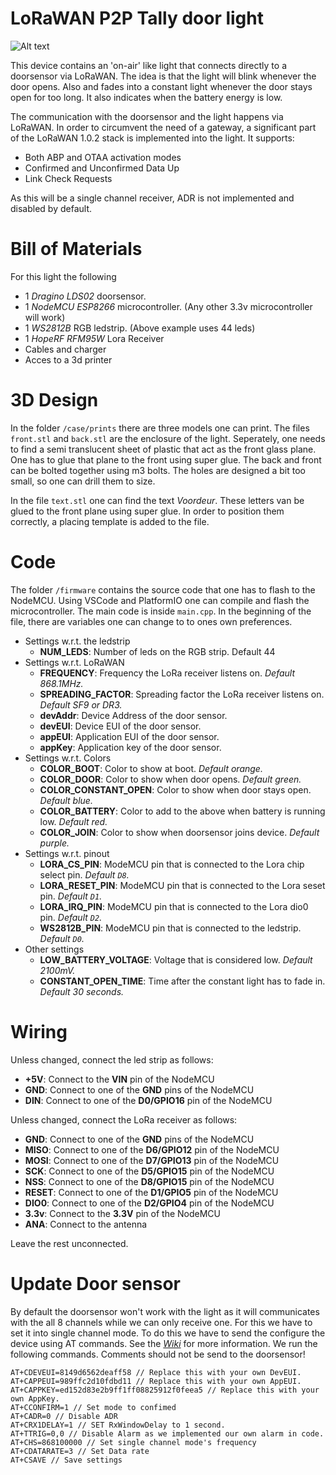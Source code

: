 # LoRaWAN P2P Tally door light
![Alt text](relative%20path/to/img.jpg?raw=true "Tally door light")

This device contains an 'on-air' like light that connects directly to a doorsensor via LoRaWAN.
The idea is that the light will blink whenever the door opens. Also and fades into a constant light whenever the door stays open for too long. It also indicates when the battery energy is low.

The communication with the doorsensor and the light happens via LoRaWAN. In order to circumvent the need of a gateway, a significant part of the LoRaWAN 1.0.2 stack is implemented into the light. It supports:

- Both ABP and OTAA activation modes
- Confirmed and Unconfirmed Data Up
- Link Check Requests

As this will be a single channel receiver, ADR is not implemented and disabled by default.

# Bill of Materials
For this light the following

- 1 *Dragino LDS02* doorsensor.
- 1 *NodeMCU ESP8266* microcontroller. (Any other 3.3v microcontroller will work)
- 1 *WS2812B* RGB ledstrip. (Above example uses 44 leds)
- 1 *HopeRF RFM95W* Lora Receiver
- Cables and charger
- Acces to a 3d printer


# 3D Design
In the folder `/case/prints` there are three models one can print.
The files `front.stl` and `back.stl` are the enclosure of the light.
Seperately, one needs to find a semi translucent sheet of plastic that act as the front glass plane. One has to glue that plane to the front using super glue. The back and front can be bolted together using m3 bolts. The holes are designed a bit too small, so one can drill them to size.

In the file `text.stl` one can find the text *Voordeur*. These letters van be glued to the front plane using super glue. In order to position them correctly, a placing template is added to the file.

# Code
The folder `/firmware` contains the source code that one has to flash to the NodeMCU. Using VSCode and PlatformIO one can compile and flash the microcontroller. The main code is inside `main.cpp`. In the beginning of the file, there are variables one can change to to ones own preferences.

- Settings w.r.t. the ledstrip
	- __NUM_LEDS__: Number of leds on the RGB strip. Default 44
- Settings w.r.t. LoRaWAN
	- __FREQUENCY__: Frequency the LoRa receiver listens on. *Default 868.1MHz.*
	- __SPREADING_FACTOR__: Spreading factor the LoRa receiver listens on. *Default SF9 or DR3.*
	- __devAddr__: Device Address of the door sensor.
	- __devEUI__: Device EUI of the door sensor.
	- __appEUI__: Application EUI of the door sensor.
	- __appKey__: Application key of the door sensor.
- Settings w.r.t. Colors
	- __COLOR_BOOT__: Color to show at boot. *Default orange.*
	- __COLOR_DOOR__: Color to show when door opens. *Default green.*
	- __COLOR_CONSTANT_OPEN__: Color to show when door stays open. *Default blue.*
	- __COLOR_BATTERY__: Color to add to the above when battery is running low. *Default red.*
	- __COLOR_JOIN__: Color to show when doorsensor joins device. *Default purple.*
- Settings w.r.t. pinout
	- __LORA_CS_PIN__: ModeMCU pin that is connected to the Lora chip select pin. *Default `D8`.*
	- __LORA_RESET_PIN__: ModeMCU pin that is connected to the Lora seset pin. *Default `D1`.*
	- __LORA_IRQ_PIN__: ModeMCU pin that is connected to the Lora dio0 pin. *Default `D2`.*
	- __WS2812B_PIN__: ModeMCU pin that is connected to the ledstrip. *Default `D0`.*
- Other settings
	- __LOW_BATTERY_VOLTAGE__: Voltage that is considered low. *Default 2100mV.*
	- __CONSTANT_OPEN_TIME__: Time after the constant light has to fade in. *Default 30 seconds.*

# Wiring 
Unless changed, connect the led strip as follows:

- __+5V__: Connect to the __VIN__ pin of the NodeMCU
- __GND__: Connect to one of the __GND__ pins of the NodeMCU
- __DIN__: Connect to one of the __D0/GPIO16__ pin of the NodeMCU

Unless changed, connect the LoRa receiver as follows:

- __GND__: Connect to one of the __GND__ pins of the NodeMCU
- __MISO__: Connect to one of the __D6/GPIO12__ pin of the NodeMCU
- __MOSI__: Connect to one of the __D7/GPIO13__ pin of the NodeMCU
- __SCK__: Connect to one of the __D5/GPIO15__ pin of the NodeMCU
- __NSS__: Connect to one of the __D8/GPIO15__ pin of the NodeMCU
- __RESET__: Connect to one of the __D1/GPIO5__ pin of the NodeMCU
- __DIO0__: Connect to one of the __D2/GPIO4__ pin of the NodeMCU
- __3.3v__: Connect to the __3.3V__ pin of the NodeMCU
- __ANA__: Connect to the antenna

Leave the rest unconnected.

# Update Door sensor
By default the doorsensor won't work with the light as it will communicates with the all 8 channels while we can only receive one. For this we have to set it into single channel mode. To do this we have to send the configure the device using AT commands. See the *[Wiki](https://wiki.dragino.com/xwiki/bin/view/Main/User%20Manual%20for%20LoRaWAN%20End%20Nodes/LDS02%20-%20LoRaWAN%20Door%20Sensor%20User%20Manual/)* for more information. We run the following commands. Comments should not be send to the doorsensor!

    AT+CDEVEUI=8149d6562deaff58 // Replace this with your own DevEUI.
    AT+CAPPEUI=989ffc2d10fdbd11 // Replace this with your own AppEUI.
    AT+CAPPKEY=ed152d83e2b9ff1ff08825912f0feea5 // Replace this with your own AppKey.
    AT+CCONFIRM=1 // Set mode to confimed
    AT+CADR=0 // Disable ADR
    AT+CRX1DELAY=1 // SET RxWindowDelay to 1 second.
    AT+TTRIG=0,0 // Disable Alarm as we implemented our own alarm in code.
    AT+CHS=868100000 // Set single channel mode's frequency
    AT+CDATARATE=3 // Set Data rate
    AT+CSAVE // Save settings
